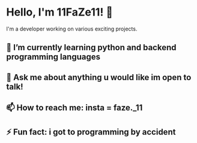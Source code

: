 # Hello, I'm 11FaZe11! 👋

I'm a developer working on various exciting projects.

## 🌱 I’m currently learning python and backend programming languages

## 💬 Ask me about anything u would like im open to talk!

## 📫 How to reach me: insta = faze._11 

## ⚡ Fun fact: i got to programming by accident 
